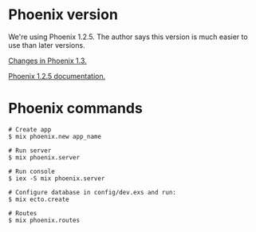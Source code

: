 # Phoenix version

We're using Phoenix 1.2.5. The author says this version is much easier to use than later versions.

[Changes in Phoenix 1.3.](https://medium.com/wemake-services/why-changes-in-phoenix-1-3-are-so-important-2d50c9bdabb9)

[Phoenix 1.2.5 documentation.](https://hexdocs.pm/phoenix/1.2.5/Phoenix.html)

# Phoenix commands

```
# Create app
$ mix phoenix.new app_name

# Run server
$ mix phoenix.server

# Run console
$ iex -S mix phoenix.server

# Configure database in config/dev.exs and run:
$ mix ecto.create

# Routes
$ mix phoenix.routes
```
